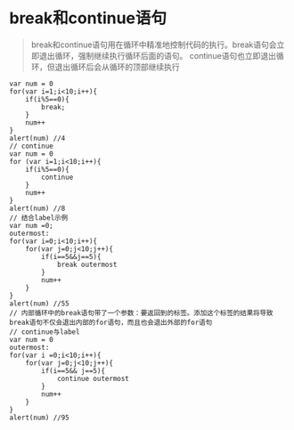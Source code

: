 # break和continue语句

> break和continue语句用在循环中精准地控制代码的执行。break语句会立即退出循环，强制继续执行循环后面的语句。
continue语句也立即退出循环，但退出循环后会从循环的顶部继续执行

```
var num = 0
for(var i=1;i<10;i++){
    if(i%5==0){
        break;
    }
    num++
}
alert(num) //4
// continue
var num = 0
for (var i=1;i<10;i++){
    if(i%5==0){
        continue
    }
    num++
}
alert(num) //8
// 结合label示例
var num =0;
outermost:
for(var i=0;i<10;i++){
    for(var j=0;j<10;j++){
        if(i==5&&j==5){
            break outermost
        }
        num++
    }
}
alert(num) //55
// 内部循环中的break语句带了一个参数：要返回到的标签。添加这个标签的结果将导致break语句不仅会退出内部的for语句，而且也会退出外部的for语句
// continue与label
var num = 0
outermost:
for(var i =0;i<10;i++){
    for(var j=0;j<10;j++){
        if(i==5&& j==5){
            continue outermost
        }
        num++
    }
}
alert(num) //95
```